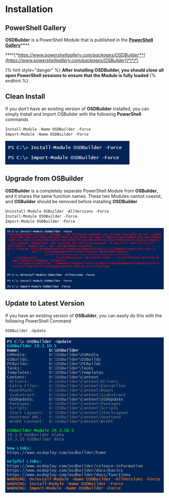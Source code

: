 # Installation

## PowerShell Gallery

**OSDBuilder** is a PowerShell Module that is published in the [**PowerShell Gallery**](https://www.powershellgallery.com/)\*\*\*\*

\*\*\*\*[**https://www.powershellgallery.com/packages/OSDBuilder**](https://www.powershellgallery.com/packages/OSBuilder)\*\*\*\*

{% hint style="danger" %}
**After installing OSDBuilder, you should close all open PowerShell sessions to ensure that the Module is fully loaded**
{% endhint %}

## Clean Install

If you don't have an existing version of **OSDBuilder** installed, you can simply Install and Import OSBuilder with the following **PowerShell** commands

```text
Install-Module -Name OSDBuilder -Force
Import-Module -Name OSDBuilder -Force
```

![](../../../.gitbook/assets/image%20%28113%29.png)

## Upgrade from OSBuilder

**OSDBuilder** is a completely separate PowerShell Module from **OSBuilder**, and it shares the same function names.  These two Modules cannot coexist, and **OSBuilder** should be removed before installing **OSDBuilder**

```text
Uninstall-Module OSBuilder -AllVersions -Force
Install-Module OSDBuilder -Force
Import-Module OSDBuilder -Force
```

![](../../../.gitbook/assets/image%20%2824%29.png)

## Update to Latest Version

If you have an existing version of **OSBuilder**, you can easily do this with the following PowerShell Command

```text
OSDBuilder -Update
```

![](../../../.gitbook/assets/image%20%28192%29.png)

